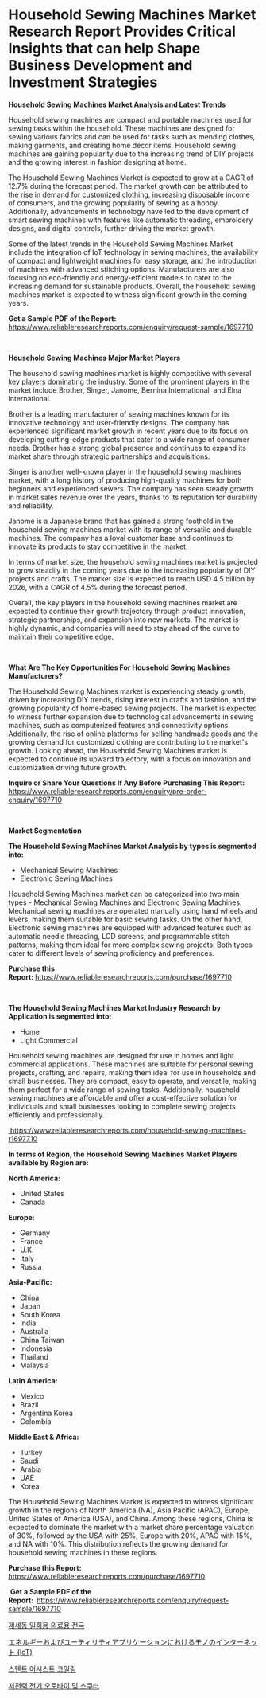 <p><h1>Household Sewing Machines Market Research Report Provides Critical Insights that can help Shape Business Development and Investment Strategies</h1></p><p><strong>Household Sewing Machines Market Analysis and Latest Trends</strong></p>
<p><p>Household sewing machines are compact and portable machines used for sewing tasks within the household. These machines are designed for sewing various fabrics and can be used for tasks such as mending clothes, making garments, and creating home décor items. Household sewing machines are gaining popularity due to the increasing trend of DIY projects and the growing interest in fashion designing at home.</p><p>The Household Sewing Machines Market is expected to grow at a CAGR of 12.7% during the forecast period. The market growth can be attributed to the rise in demand for customized clothing, increasing disposable income of consumers, and the growing popularity of sewing as a hobby. Additionally, advancements in technology have led to the development of smart sewing machines with features like automatic threading, embroidery designs, and digital controls, further driving the market growth.</p><p>Some of the latest trends in the Household Sewing Machines Market include the integration of IoT technology in sewing machines, the availability of compact and lightweight machines for easy storage, and the introduction of machines with advanced stitching options. Manufacturers are also focusing on eco-friendly and energy-efficient models to cater to the increasing demand for sustainable products. Overall, the household sewing machines market is expected to witness significant growth in the coming years.</p></p>
<p><strong>Get a Sample PDF of the Report:&nbsp;</strong> <a href="https://www.reliableresearchreports.com/enquiry/request-sample/1697710">https://www.reliableresearchreports.com/enquiry/request-sample/1697710</a></p>
<p>&nbsp;</p>
<p><strong>Household Sewing Machines Major Market Players</strong></p>
<p><p>The household sewing machines market is highly competitive with several key players dominating the industry. Some of the prominent players in the market include Brother, Singer, Janome, Bernina International, and Elna International. </p><p>Brother is a leading manufacturer of sewing machines known for its innovative technology and user-friendly designs. The company has experienced significant market growth in recent years due to its focus on developing cutting-edge products that cater to a wide range of consumer needs. Brother has a strong global presence and continues to expand its market share through strategic partnerships and acquisitions.</p><p>Singer is another well-known player in the household sewing machines market, with a long history of producing high-quality machines for both beginners and experienced sewers. The company has seen steady growth in market sales revenue over the years, thanks to its reputation for durability and reliability.</p><p>Janome is a Japanese brand that has gained a strong foothold in the household sewing machines market with its range of versatile and durable machines. The company has a loyal customer base and continues to innovate its products to stay competitive in the market.</p><p>In terms of market size, the household sewing machines market is projected to grow steadily in the coming years due to the increasing popularity of DIY projects and crafts. The market size is expected to reach USD 4.5 billion by 2026, with a CAGR of 4.5% during the forecast period.</p><p>Overall, the key players in the household sewing machines market are expected to continue their growth trajectory through product innovation, strategic partnerships, and expansion into new markets. The market is highly dynamic, and companies will need to stay ahead of the curve to maintain their competitive edge.</p></p>
<p>&nbsp;</p>
<p><strong>What Are The Key Opportunities For Household Sewing Machines Manufacturers?</strong></p>
<p><p>The Household Sewing Machines market is experiencing steady growth, driven by increasing DIY trends, rising interest in crafts and fashion, and the growing popularity of home-based sewing projects. The market is expected to witness further expansion due to technological advancements in sewing machines, such as computerized features and connectivity options. Additionally, the rise of online platforms for selling handmade goods and the growing demand for customized clothing are contributing to the market's growth. Looking ahead, the Household Sewing Machines market is expected to continue its upward trajectory, with a focus on innovation and customization driving future growth.</p></p>
<p><strong>Inquire or Share Your Questions If Any Before Purchasing This Report:</strong> <a href="https://www.reliableresearchreports.com/enquiry/pre-order-enquiry/1697710">https://www.reliableresearchreports.com/enquiry/pre-order-enquiry/1697710</a></p>
<p>&nbsp;</p>
<p><strong>Market Segmentation</strong></p>
<p><strong>The Household Sewing Machines Market Analysis by types is segmented into:</strong></p>
<p><ul><li>Mechanical Sewing Machines</li><li>Electronic Sewing Machines</li></ul></p>
<p><p>Household Sewing Machines market can be categorized into two main types - Mechanical Sewing Machines and Electronic Sewing Machines. Mechanical sewing machines are operated manually using hand wheels and levers, making them suitable for basic sewing tasks. On the other hand, Electronic sewing machines are equipped with advanced features such as automatic needle threading, LCD screens, and programmable stitch patterns, making them ideal for more complex sewing projects. Both types cater to different levels of sewing proficiency and preferences.</p></p>
<p><strong>Purchase this Report:&nbsp;</strong><a href="https://www.reliableresearchreports.com/purchase/1697710">https://www.reliableresearchreports.com/purchase/1697710</a></p>
<p>&nbsp;</p>
<p><strong>The Household Sewing Machines Market Industry Research by Application is segmented into:</strong></p>
<p><ul><li>Home</li><li>Light Commercial</li></ul></p>
<p><p>Household sewing machines are designed for use in homes and light commercial applications. These machines are suitable for personal sewing projects, crafting, and repairs, making them ideal for use in households and small businesses. They are compact, easy to operate, and versatile, making them perfect for a wide range of sewing tasks. Additionally, household sewing machines are affordable and offer a cost-effective solution for individuals and small businesses looking to complete sewing projects efficiently and professionally.</p></p>
<p><a href="https://www.reliableresearchreports.com/household-sewing-machines-r1697710">&nbsp;https://www.reliableresearchreports.com/household-sewing-machines-r1697710</a></p>
<p><strong>In terms of Region, the Household Sewing Machines Market Players available by Region are:</strong></p>
<p>
    <p> <strong> North America: </strong>
        <ul>
            <li>United States</li>
            <li>Canada</li>
        </ul>
        </p> 
    <p> <strong> Europe: </strong>
        <ul>
            <li>Germany</li>
            <li>France</li>
            <li>U.K.</li>
            <li>Italy</li>
            <li>Russia</li>
        </ul>
        </p> 
    <p> <strong> Asia-Pacific: </strong>
        <ul>
            <li>China</li>
            <li>Japan</li>
            <li>South Korea</li>
            <li>India</li>
            <li>Australia</li>
            <li>China Taiwan</li>
            <li>Indonesia</li>
            <li>Thailand</li>
            <li>Malaysia</li>
        </ul>
        </p> 
    <p> <strong> Latin America: </strong>
        <ul>
            <li>Mexico</li>
            <li>Brazil</li>
            <li>Argentina Korea</li>
            <li>Colombia</li>
        </ul>
        </p> 
    <p> <strong> Middle East & Africa: </strong>
        <ul>
            <li>Turkey</li>
            <li>Saudi</li>
            <li>Arabia</li>
            <li>UAE</li>
            <li>Korea</li>
        </ul>
    </p>
    </p>
<p><p>The Household Sewing Machines Market is expected to witness significant growth in the regions of North America (NA), Asia Pacific (APAC), Europe, United States of America (USA), and China. Among these regions, China is expected to dominate the market with a market share percentage valuation of 30%, followed by the USA with 25%, Europe with 20%, APAC with 15%, and NA with 10%. This distribution reflects the growing demand for household sewing machines in these regions.</p></p>
<p><strong>Purchase this Report: </strong><a href="https://www.reliableresearchreports.com/purchase/1697710">https://www.reliableresearchreports.com/purchase/1697710</a></p>
<p>&nbsp;<strong>Get a Sample PDF of the Report:&nbsp;&nbsp;</strong><a href="https://www.reliableresearchreports.com/enquiry/request-sample/1697710">https://www.reliableresearchreports.com/enquiry/request-sample/1697710</a></p>
<p><strong></strong></p>
<p><p><a href="https://github.com/lzuwsfreyoq70/Market-Research-Report-List-2/blob/main/2447803106342.md">제세동 일회용 의료용 전극</a></p><p><a href="https://medium.com/@colbu56546/%E3%82%A8%E3%83%8D%E3%83%AB%E3%82%AE%E3%83%BC%E3%81%A8%E5%85%AC%E5%85%B1%E4%BA%8B%E6%A5%AD%E3%82%A2%E3%83%97%E3%83%AA%E3%82%B1%E3%83%BC%E3%82%B7%E3%83%A7%E3%83%B3%E5%B8%82%E5%A0%B4%E3%81%AB%E3%81%8A%E3%81%91%E3%82%8B%E3%82%A4%E3%83%B3%E3%82%BF%E3%83%BC%E3%83%8D%E3%83%83%E3%83%88-%E3%82%AA%E3%83%96-%E3%82%B7%E3%83%B3%E3%82%B0%E3%82%B9-iot-%E7%A8%AE%E9%A1%9E-%E3%82%A2%E3%83%97%E3%83%AA%E3%82%B1%E3%83%BC%E3%82%B7%E3%83%A7%E3%83%B3-%E5%9C%B0%E7%90%86%E3%81%AB%E3%82%88%E3%82%8B%E5%8C%85%E6%8B%AC%E7%9A%84%E3%81%AA%E8%A9%95%E4%BE%A1-75954a9b1ce9">エネルギーおよびユーティリティアプリケーションにおけるモノのインターネット (IoT)</a></p><p><a href="https://medium.com/@bereniceroberts1978/%EC%8A%A4%ED%85%90%ED%8A%B8-%EC%A7%80%EC%9B%90-%EC%BD%94%EC%9D%BC%EB%A7%81-%EC%8B%9C%EC%9E%A5-%EB%8F%99%ED%96%A5-%EB%B0%8F-%EC%8B%9C%EC%9E%A5-%EB%B6%84%EC%84%9D%EC%9D%80-2024-2031%EB%85%84%EA%B9%8C%EC%A7%80-%EC%98%88%EC%B8%A1%EB%90%98%EC%97%88%EC%8A%B5%EB%8B%88%EB%8B%A4-83c051c05879">스텐트 어시스트 코일링</a></p><p><a href="https://medium.com/@adonispellea2022/%EC%A0%80%EC%B6%9C%EB%A0%A5-%EC%A0%84%EA%B8%B0-%EC%98%A4%ED%86%A0%EB%B0%94%EC%9D%B4-%EB%B0%8F-%EC%8A%A4%EC%BF%A0%ED%84%B0-%EC%8B%9C%EC%9E%A5-%EA%B2%BD%EC%9F%81-%EB%B6%84%EC%84%9D-%EC%8B%9C%EC%9E%A5-%EB%8F%99%ED%96%A5-%EB%B0%8F-2031%EB%85%84%EA%B9%8C%EC%A7%80%EC%9D%98-%EC%98%88%EC%B8%A1-34df3cad5a43">저전력 전기 오토바이 및 스쿠터</a></p></p>